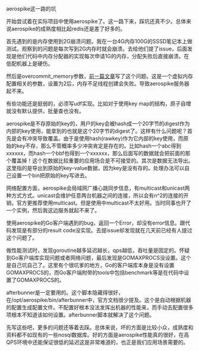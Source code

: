 aerospike这一路的坑

开始尝试着在实际项目中使用aerospike了。这一路下来，踩坑还真不少。总体来说aerospike的成熟度相比起redis还是差了好多的。

首先遇到的是内存使用到2G崩溃问题。我在一台4G内存100G的SSSD笔记本上做测试。观察到的问题是每次写到2G内存时就会崩溃。去给他们提了issue，后面发现是他们代码中内存分配器的实现每次申请1G的内存，分配失败后直接崩溃。在低配机器上是硬伤。

然后是overcommit_memory参数，[前一篇文章](overcommit.md)写了这个问题。这是一个虚拟内存配置相关的参数，设置为2后，内存不足线程创建会失败。导致aerospike服务器起不来。

有些功能还是挺弱的，必须写udf实现。比如对于使用key map的结构，原子自增就没有默认提供，批量查也没有。

aerospike是不存原始的key的，用户的key会被hash成一个20字节的digest作为内部的key使用，能拿到的也就是这个20字节的digest了。这样有什么问题呢？首先是会有冲突导致覆盖。由于是使用hash(rawkey)作为它内部的key使用，而原始的key不存，那么不管概率多少冲突肯定是存在的。比如hash一个abc得到xxxxxx，而hash一个bbf也得到一个xxxxxx，那么后面写的数据就会把前面的那个覆盖掉！这个在数据比较重要的应用场合是不可接受的。其次是数据无法导出。这里指的是导出到原始的key-value数据，因为key是没有存的。处理办法可以自己设置一个bin把原始的key写进去。

网络配置方面，aerospike会局域网广播心跳同步信息，有multicast和unicast两种方式方式。unicast会维护任意两台机器之间的连接，所以会有n^2的连接的开销，官方更推荐使用multicast。但是使用中multicast不太好用。当时同事也开了一个实例，然后我这边服务就起不来了。

使用aerospike的Go客户端遇到的bug，返回一个Error，却没有error信息。跟代码发现是有部分的result code没实现。去提issue却发现就在几天前已经有人提过这个问题了。

做性能测试时，发现goroutine越多延迟越长，qps越低，吞吐量是固定的。怀疑到Go客户端库实现问题或者网络问题，最后发现是GOMAXPROCS没设置。这个是自己坑自己了。这里有个很坑爹的地方，Go的客户端库本身是没有设置GOMAXPROCS的，而Go客户端附带的tools中包括benchmark等是在代码中设置了GOMAXPROCS的。

afterbunner是一定要用的。这个脚本隐藏得很好，在/opt/aerospike/bin/afterbunner中，官方文档很少提及。这个是自动根据机器的配置生成配置文件。不配置好根本没法发挥出机器的性能来，而手动去配置很多项根本不知道该如何设置。afterbunner脚本就解决了这个问题。

先写这些吧，更多的问题还等着去踩。总体来说，坏的方面是比较小众，成熟度和资料都不如现有的一些nosql数据库。好的方面是aerospike性能真的很好，在高QPS环境中还能保证很低的延迟这是非常难道的，也正是我们应用场景需要的。